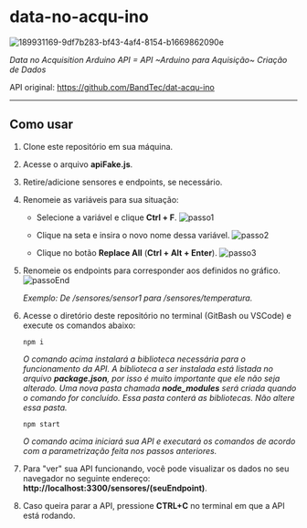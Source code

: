 # data-no-acqu-ino
![189931169-9df7b283-bf43-4af4-8154-b1669862090e](https://github.com/user-attachments/assets/a1b121a0-206b-4a31-8393-51bf92604dfa)

_Data no Acquisition Arduino API = API ~Arduino para Aquisição~ Criação de Dados_

API original: https://github.com/BandTec/dat-acqu-ino

<hr>

## Como usar

1. Clone este repositório em sua máquina.

2. Acesse o arquivo **apiFake.js**.

3. Retire/adicione sensores e endpoints, se necessário.

4. Renomeie as variáveis para sua situação:

   - Selecione a variável e clique **Ctrl + F**.
![passo1](https://github.com/user-attachments/assets/32ef6756-0b58-4ef2-a0a7-6a7edfccb14e)

   - Clique na seta e insira o novo nome dessa variável.
![passo2](https://github.com/user-attachments/assets/c3105db3-1386-46b3-80de-ef03ae4ba159)


   - Clique no botão **Replace All** (**Ctrl + Alt + Enter**).
![passo3](https://github.com/user-attachments/assets/7a9fa251-a293-47b0-8799-d49410c2bc60)


5. Renomeie os endpoints para corresponder aos definidos no gráfico.
![passoEnd](https://github.com/user-attachments/assets/2aa31fd1-0b57-4f45-85a8-30279ba68cf1)


   _Exemplo: De /sensores/sensor1 para /sensores/temperatura._

6. Acesse o diretório deste repositório no terminal (GitBash ou VSCode) e execute os comandos abaixo:

   `npm i`
   
   _O comando acima instalará a biblioteca necessária para o funcionamento da API. A biblioteca a ser instalada está listada no arquivo **package.json**, por isso é muito importante que ele não seja alterado. Uma nova pasta chamada **node_modules** será criada quando o comando for concluído. Essa pasta conterá as bibliotecas. Não altere essa pasta._

   `npm start`
   
   _O comando acima iniciará sua API e executará os comandos de acordo com a parametrização feita nos passos anteriores._

7. Para "ver" sua API funcionando, você pode visualizar os dados no seu navegador no seguinte endereço: **http://localhost:3300/sensores/(seuEndpoint)**.

8. Caso queira parar a API, pressione **CTRL+C** no terminal em que a API está rodando.

